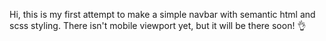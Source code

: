 Hi, this is my first attempt to make a simple navbar with semantic html and scss styling.
There isn't mobile viewport yet, but it will be there soon! 👌
